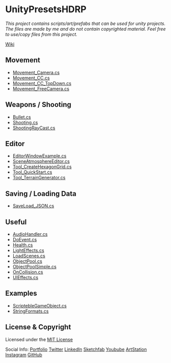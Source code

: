 # UnityPresetsHDRP

_This project contains scripts/art/prefabs that can be used for unity projects.
The files are made by me and do not contain copyrighted material.
Feel free to use/copy files from this project._

[Wiki](https://github.com/MarcelvanDuijnDev/UnityPresetsHDRP/wiki)

## Movement 
- [Movement_Camera.cs](https://github.com/MarcelvanDuijnDev/UnityPresetsHDRP/blob/main/Assets/Scripts/Movement/Movement_Camera.cs)
- [Movement_CC.cs](https://github.com/MarcelvanDuijnDev/UnityPresetsHDRP/blob/main/Assets/Scripts/Movement/Movement_CC.cs)
- [Movement_CC_TopDown.cs](https://github.com/MarcelvanDuijnDev/UnityPresetsHDRP/blob/main/Assets/Scripts/Movement/Movement_CC_TopDown.cs)
- [Movement_FreeCamera.cs](https://github.com/MarcelvanDuijnDev/UnityPresetsHDRP/blob/main/Assets/Scripts/Movement/Movement_FreeCamera.cs)

## Weapons / Shooting
- [Bullet.cs](https://github.com/MarcelvanDuijnDev/UnityPresetsHDRP/blob/main/Assets/Scripts/BulletScript/Bullet.cs)
- [Shooting.cs](https://github.com/MarcelvanDuijnDev/UnityPresetsHDRP/blob/main/Assets/Scripts/Weapons/Shooting.cs)
- [ShootingRayCast.cs](https://github.com/MarcelvanDuijnDev/UnityPresetsHDRP/blob/main/Assets/Scripts/Weapons/ShootingRayCast.cs)

## Editor
- [EditorWindowExample.cs](https://github.com/MarcelvanDuijnDev/UnityPresetsHDRP/blob/main/Assets/Editor/EditorWindowExample.cs)
- [SceneAtmosphereEditor.cs](https://github.com/MarcelvanDuijnDev/UnityPresetsHDRP/blob/main/Assets/Editor/SceneAtmosphereEditor.cs)
- [Tool_CreateHexagonGrid.cs](https://github.com/MarcelvanDuijnDev/UnityPresetsHDRP/blob/main/Assets/Editor/Tool_CreateHexagonGrid.cs) 
- [Tool_QuickStart.cs](https://github.com/MarcelvanDuijnDev/UnityPresetsHDRP/blob/main/Assets/Editor/Tool_QuickStart.cs)
- [Tool_TerrainGenerator.cs](https://github.com/MarcelvanDuijnDev/UnityPresetsHDRP/blob/main/Assets/Editor/Tool_TerrainGenerator.cs)

## Saving / Loading Data
- [SaveLoad_JSON.cs](https://github.com/MarcelvanDuijnDev/UnityPresetsHDRP/blob/main/Assets/Scripts/SaveLoadHandler/SaveLoad_JSON.cs)

## Useful
- [AudioHandler.cs](https://github.com/MarcelvanDuijnDev/UnityPresetsHDRP/blob/main/Assets/Scripts/Useful/AudioHandler.cs)
- [DoEvent.cs](https://github.com/MarcelvanDuijnDev/UnityPresetsHDRP/blob/main/Assets/Scripts/Useful/DoEvent.cs)
- [Health.cs](https://github.com/MarcelvanDuijnDev/UnityPresetsHDRP/blob/main/Assets/Scripts/Useful/Health.cs)
- [LightEffects.cs](https://github.com/MarcelvanDuijnDev/UnityPresetsHDRP/blob/main/Assets/Scripts/Useful/LightEffects.cs)
- [LoadScenes.cs](https://github.com/MarcelvanDuijnDev/UnityPresetsHDRP/blob/main/Assets/Scripts/Useful/LoadScenes.cs)
- [ObjectPool.cs](https://github.com/MarcelvanDuijnDev/UnityPresetsHDRP/blob/main/Assets/Scripts/ObjectPool/ObjectPool.cs)
- [ObjectPoolSimple.cs](https://github.com/MarcelvanDuijnDev/UnityPresetsHDRP/blob/main/Assets/Scripts/ObjectPool/ObjectPoolSimple.cs)
- [OnCollision.cs](https://github.com/MarcelvanDuijnDev/UnityPresetsHDRP/blob/main/Assets/Scripts/Useful/OnCollision.cs)
- [UIEffects.cs](https://github.com/MarcelvanDuijnDev/UnityPresetsHDRP/blob/main/Assets/Scripts/Useful/UIEffects.cs)

## Examples
- [ScriptebleGameObject.cs](https://github.com/MarcelvanDuijnDev/UnityPresetsHDRP/blob/main/Assets/Scripts/RandomExamples/ScriptebleGameObject.cs)
- [StringFormats.cs](https://github.com/MarcelvanDuijnDev/UnityPresetsHDRP/blob/main/Assets/Scripts/RandomExamples/StringFormats.cs)

## License & Copyright
Licensed under the [MIT License](https://github.com/MarcelvanDuijnDev/UnityPresetsHDRP/blob/main/LICENSE)

Social Info: 
[Portfolio](https://www.marcelvanduijn.com/)
[Twitter](https://twitter.com/MarcelvanDuijn_)
[LinkedIn](https://www.linkedin.com/in/marcel-van-duijn/)
[Sketchfab](https://sketchfab.com/MarcelvanDuijn)
[Youbube](https://www.youtube.com/channel/UCifUu8rDfr-ljsMx8bUVGrg)
[ArtStation](https://www.artstation.com/marcelvanduijn)
[Instagram](https://www.instagram.com/marcelvanduijn_/)
[GitHub](https://github.com/MarcelvanDuijnDev)
